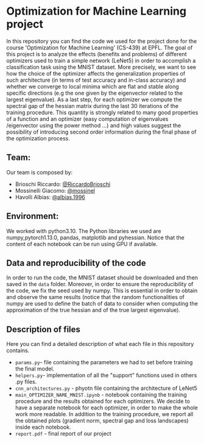 # Optimization for Machine Learning project 

In this repository you can find the code we used for the project done for the course 'Optimization for Machine Learning' (CS-439) at EPFL. The goal of this project is to analyze the effects (benefits and problems) of different optimizers used to train a simple network (LeNet5) in order to accomplish a classification task using the MNIST dataset. More precisely, we want to see how the choice of the optimizer affects the generalization properties of such architecture (in terms of test accuracy and in-class accuracy) and whether we converge to local minima which are flat and stable along specific directions (e.g the one given by the eigenvector related to the largest eigenvalue). As a last step, for each optimizer we compute the spectral gap of the hessian matrix during the last 30 iterations of the training procedure. This quantity is strongly related to many good properties of a function and an optimizer (easy computation of eigenvalues /eigenvector using the power method ...) and high values suggest the possibility of introducing second order information during the final phase of the optimization process.

## Team:
Our team is composed by:  
- Brioschi Riccardo: [@RiccardoBrioschi](https://github.com/RiccardoBrioschi)  
- Mossinelli Giacomo: [@mossinel](https://github.com/mossinel)  
- Havolli Albias: [@albias.1996](https://github.com/albias1996)

## Environment:
We worked with python3.10. The Python libraries we used are numpy,pytorch1.13.0, pandas, matplotlib and pyhessian. Notice that  the content of each notebook can be run using GPU if available.


## Data and reproducibility of the code
In order to run the code, the MNIST dataset should be downloaded and then saved in the `data` folder. Moreover, in order to ensure the reproducibility of the code, we fix the seed used by numpy. This is essential in order to obtain and observe the same results (notice that the random functionalities of numpy are used to define the batch of data to consider when computing the approximation of the true hessian and of the true largest eigenvalue).

## Description of files
Here you can find a detailed description of what each file in this repository contains.
- `params.py`- file containing the parameters we had to set before training the final model.
- `helpers.py`- implementation of all the "support" functions used in others .py files.
- `cnn_architectures.py` -  phyotn file containing the architecture of LeNet5
- `main_OPTIMIZER_NAME_MNIST.ipynb` -  notebook containing the training procedure and the results obtained for each optimizers. We decide to have a separate notebook for each optimizer, in order to make the whole work more readable. In addition to the training procedure, we report all the obtained plots (gradient norm, spectral gap and loss landscapes) inside each notebook.
- `report.pdf` - final report of our project






